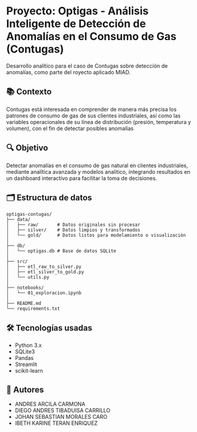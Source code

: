 # Proyecto: Optigas - Análisis Inteligente de Detección de Anomalías en el Consumo de Gas (Contugas)

Desarrollo  analítico para el caso de Contugas sobre detección de anomalías, como parte del royecto aplicado MIAD.

## 📚 Contexto

Contugas está interesada en comprender de manera más precisa los patrones de consumo de gas de sus clientes industriales, así como las variables operacionales de su línea de distribución (presión, temperatura y volumen), con el fin de detectar posibles anomalías 

## 🔍 Objetivo
Detectar anomalías en el consumo de gas natural en clientes industriales, mediante analítica avanzada y modelos analitico, integrando resultados en un dashboard interactivo para facilitar la toma de decisiones.

## 🗂️ Estructura de datos
```
optigas-contugas/
├── data/
│   ├── raw/       # Datos originales sin procesar
│   ├── silver/    # Datos limpios y transformados
│   └── gold/      # Datos listos para modelamiento o visualización
│
├── db/
│   └── optigas.db # Base de datos SQLite
│
├── src/
│   ├── etl_raw_to_silver.py
│   ├── etl_silver_to_gold.py
│   └── utils.py
│
├── notebooks/
│   └── 01_exploracion.ipynb
│
├── README.md
└── requirements.txt

```

## 🛠️ Tecnologías usadas
- Python 3.x
- SQLite3
- Pandas
- Streamlit
- scikit-learn

## 🤝 Autores
- ANDRES ARCILA CARMONA
- DIEGO ANDRES TIBADUISA CARRILLO
- JOHAN SEBASTIAN MORALES CARO
- IBETH KARINE TERAN ENRIQUEZ
